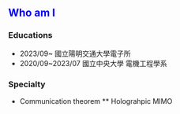 ## <font color=#0000FF>Who am I</font>
### Educations
- 2023/09~ 國立陽明交通大學電子所
- 2020/09~2023/07 國立中央大學 電機工程學系
### Specialty
- Communication theorem
** Holograhpic MIMO
<!--
**leefazhen/leefazhen** is a ✨ _special_ ✨ repository because its `README.md` (this file) appears on your GitHub profile.
Here are some ideas to get you started:

- 🔭 I’m currently working on ...
- 🌱 I’m currently learning ...
- 👯 I’m looking to collaborate on ...
- 🤔 I’m looking for help with ...
- 💬 Ask me about ...
- 📫 How to reach me: ...
- 😄 Pronouns: ...
- ⚡ Fun fact: ...
-->
